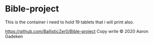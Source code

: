 # Bible-project
This is the container i need to hold 19 tablets that i will print also.

https://github.com/BallisticZer0/Bible-project
Copy write © 2020 Aaron Gadeken
